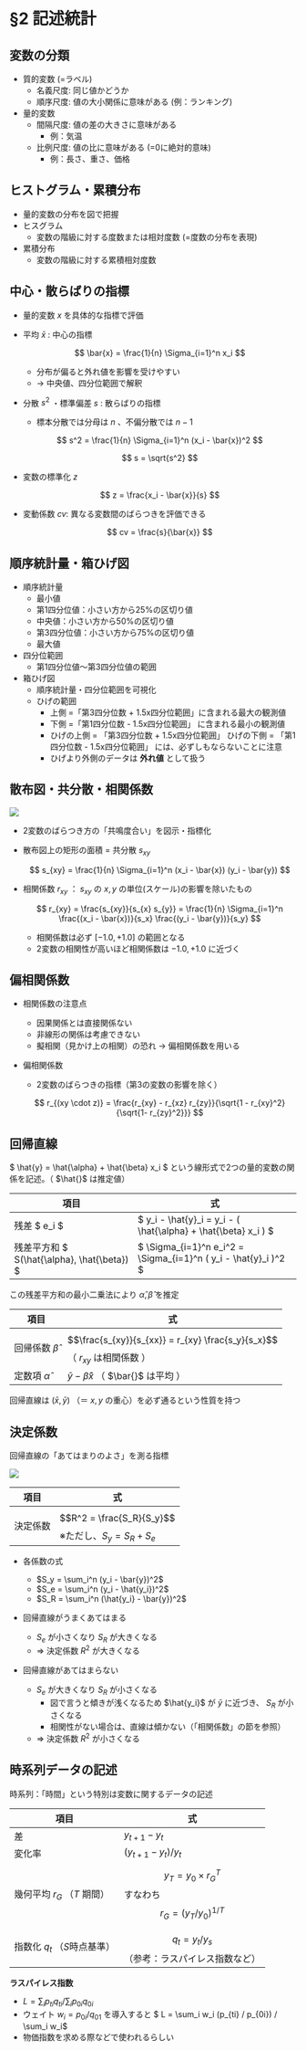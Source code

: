 # §2 記述統計

## 変数の分類

* 質的変数 (=ラベル)
  * 名義尺度: 同じ値かどうか
  * 順序尺度: 値の大小関係に意味がある (例：ランキング)
* 量的変数
  * 間隔尺度: 値の差の大きさに意味がある
    * 例：気温
  * 比例尺度: 値の比に意味がある (=0に絶対的意味)
    * 例：長さ、重さ、価格

## ヒストグラム・累積分布

* 量的変数の分布を図で把握
* ヒスグラム
  * 変数の階級に対する度数または相対度数 (=度数の分布を表現)
* 累積分布
  * 変数の階級に対する累積相対度数

## 中心・散らばりの指標

* 量的変数 $x$ を具体的な指標で評価
* 平均 $\bar{x}$ : 中心の指標

  $$ \bar{x} = \frac{1}{n} \Sigma_{i=1}^n x_i $$

  * 分布が偏ると外れ値を影響を受けやすい
  * -> 中央値、四分位範囲で解釈

* 分散 $s^2$ ・標準偏差 $s$ : 散らばりの指標
  * 標本分散では分母は $n$ 、不偏分散では $n-1$

  $$ s^2 = \frac{1}{n} \Sigma_{i=1}^n (x_i - \bar{x})^2 $$

  $$ s = \sqrt{s^2} $$


* 変数の標準化 $z$

  $$ z = \frac{x_i - \bar{x}}{s} $$

* 変動係数 $cv$: 異なる変数間のばらつきを評価できる

  $$ cv = \frac{s}{\bar{x}} $$
  
## 順序統計量・箱ひげ図

* 順序統計量
  * 最小値
  * 第1四分位値：小さい方から25%の区切り値
  * 中央値：小さい方から50%の区切り値
  * 第3四分位値：小さい方から75%の区切り値
  * 最大値
* 四分位範囲
  * 第1四分位値〜第3四分位値の範囲
* 箱ひげ図
  * 順序統計量・四分位範囲を可視化
  * ひげの範囲
    * 上側 =「第3四分位数 + 1.5x四分位範囲」に含まれる最大の観測値
    * 下側 =「第1四分位数 - 1.5x四分位範囲」 に含まれる最小の観測値
    * ひげの上側 = 「第3四分位数 + 1.5x四分位範囲」
      ひげの下側 = 「第1四分位数 - 1.5x四分位範囲」
      には、必ずしもならないことに注意
    * ひげより外側のデータは **外れ値** として扱う

## 散布図・共分散・相関係数

![](./assets/covariance.png)

* 2変数のばらつき方の「共鳴度合い」を図示・指標化
* 散布図上の矩形の面積 = 共分散 $s_{xy}$

  $$ s_{xy} = \frac{1}{n} \Sigma_{i=1}^n (x_i - \bar{x}) (y_i - \bar{y}) $$


* 相関係数 $r_{xy}$ ： $s_{xy}$ の $x, y$ の単位(スケール)の影響を除いたもの

  $$ r_{xy} = \frac{s_{xy}}{s_{x} s_{y}} = \frac{1}{n} \Sigma_{i=1}^n \frac{(x_i - \bar{x})}{s_x} \frac{(y_i - \bar{y})}{s_y} $$

  * 相関係数は必ず $[-1.0, +1.0]$ の範囲となる
  * 2変数の相関性が高いほど相関係数は $-1.0, +1.0$ に近づく

## 偏相関係数

* 相関係数の注意点
  * 因果関係とは直接関係ない
  * 非線形の関係は考慮できない
  * 擬相関（見かけ上の相関）の恐れ → 偏相関係数を用いる

* 偏相関係数
  * 2変数のばらつきの指標（第3の変数の影響を除く）

  $$ r_{(xy \cdot z)} = \frac{r_{xy} - r_{xz} r_{zy}}{\sqrt{1 - r_{xy}^2}{\sqrt{1- r_{zy}^2}}} $$

## 回帰直線

$ \hat{y} = \hat{\alpha} + \hat{\beta} x_i $ という線形式で2つの量的変数の関係を記述。（ $\hat{}$ は推定値）

| 項目 | 式 |
| --- | --- |
| 残差 $ e_i $ | $ y_i - \hat{y}_i = y_i - ( \hat{\alpha} + \hat{\beta} x_i ) $ |
| 残差平方和 $ S(\hat{\alpha}, \hat{\beta}) $ | $ \Sigma_{i=1}^n e_i^2 = \Sigma_{i=1}^n ( y_i - \hat{y}_i )^2 $ |

この残差平方和の最小二乗法により $\hat{\alpha}, \hat{\beta}$ を推定

| 項目 | 式 |
| --- | --- |
| 回帰係数 $\hat{\beta}$ | $$\frac{s_{xy}}{s_{xx}} = r_{xy} \frac{s_y}{s_x}$$ （ $r_{xy}$ は相関係数 ）|
| 定数項 $\hat{\alpha}$ | $\bar{y} - \hat{\beta} \bar{x}$ （ $\bar{}$ は平均 ） |

回帰直線は $( \bar{x}, \bar{y} )$ （＝ $x, y$ の重心）を必ず通るという性質を持つ

## 決定係数

回帰直線の「あてはまりのよさ」を測る指標

![](./assets/coefficient_of_determination.png)

| 項目 | 式 |
| --- | --- |
| 決定係数 | $$R^2 = \frac{S_R}{S_y}$$  ※ただし、$S_y = S_R + S_e$ |

* 各係数の式
    * $S_y = \sum_i^n (y_i - \bar{y})^2$
    * $S_e = \sum_i^n (y_i - \hat{y_i})^2$
    * $S_R = \sum_i^n (\hat{y_i} - \bar{y})^2$

* 回帰直線がうまくあてはまる
    * $S_e$ が小さくなり $S_R$ が大きくなる
    * => 決定係数 $R^2$ が大きくなる
* 回帰直線があてはまらない
    * $S_e$ が大きくなり $S_R$ が小さくなる
        * 図で言うと傾きが浅くなるため $\hat{y_i}$ が $\bar{y}$ に近づき、 $S_R$ が小さくなる
        * 相関性がない場合は、直線は傾かない（「相関係数」の節を参照）
    * => 決定係数 $R^2$ が小さくなる

## 時系列データの記述
時系列：「時間」という特別は変数に関するデータの記述

| 項目 | 式 |
| --- | --- |
| 差 | $y_{t+1} - y_t$ |
| 変化率 | $(y_{t+1} - y_t) / y_t$ |
| 幾何平均 $r_G$ （$T$ 期間） | $$y_T = y_0 \times r_G^T$$ すなわち $$r_G = (y_T / y_0)^{1/T}$$ |
| 指数化 $q_t$ （$S$時点基準） | $$q_t = y_t / y_s$$ （参考：ラスパイレス指数など） |

**ラスパイレス指数**

* $L = \sum_i p_{ti} q_{ti} / \sum_i p_{0i} q_{0i}$
* ウェイト $w_i = p_{0i} / q_{01}$ を導入すると $ L = \sum_i w_i (p_{ti} / p_{0i}) / \sum_i w_i$
* 物価指数を求める際などで使われるらしい
